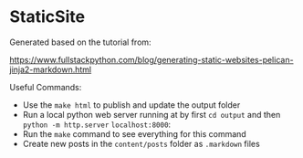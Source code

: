# StaticSite

Generated based on the tutorial from: <br>

https://www.fullstackpython.com/blog/generating-static-websites-pelican-jinja2-markdown.html

Useful Commands:

* Use the ```make html``` to publish and update the output folder
* Run a local python web server running at by first ```cd output``` and then ```python -m http.server```  ```localhost:8000```:
* Run the ```make``` command to see everything for this command
* Create new posts in the ```content/posts``` folder as ```.markdown``` files
  